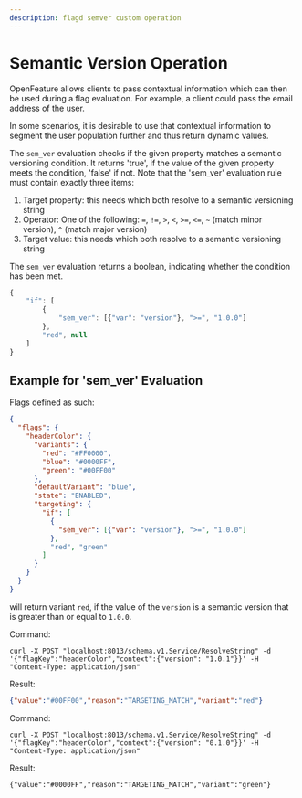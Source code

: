 ```yaml
---
description: flagd semver custom operation
---
```


# Semantic Version Operation

OpenFeature allows clients to pass contextual information which can then be used during a flag evaluation. For example, a client could pass the email address of the user.

In some scenarios, it is desirable to use that contextual information to segment the user population further and thus return dynamic values.

The `sem_ver` evaluation checks if the given property matches a semantic versioning condition.
It returns 'true', if the value of the given property meets the condition, 'false' if not.
Note that the 'sem_ver' evaluation rule must contain exactly three items:

1. Target property: this needs which both resolve to a semantic versioning string
2. Operator: One of the following: `=`, `!=`, `>`, `<`, `>=`, `<=`, `~` (match minor version), `^` (match major version)
3. Target value: this needs which both resolve to a semantic versioning string

The `sem_ver` evaluation returns a boolean, indicating whether the condition has been met.

```js
{
    "if": [
        {
            "sem_ver": [{"var": "version"}, ">=", "1.0.0"]
        },
        "red", null
    ]
}
```

## Example for 'sem_ver' Evaluation

Flags defined as such:

```json
{
  "flags": {
    "headerColor": {
      "variants": {
        "red": "#FF0000",
        "blue": "#0000FF",
        "green": "#00FF00"
      },
      "defaultVariant": "blue",
      "state": "ENABLED",
      "targeting": {
        "if": [
          {
            "sem_ver": [{"var": "version"}, ">=", "1.0.0"]
          },
          "red", "green"
        ]
      }
    }
  }
}
```

will return variant `red`, if the value of the `version` is a semantic version that is greater than or equal to `1.0.0`.

Command:

```shell
curl -X POST "localhost:8013/schema.v1.Service/ResolveString" -d '{"flagKey":"headerColor","context":{"version": "1.0.1"}}' -H "Content-Type: application/json"
```

Result:

```json
{"value":"#00FF00","reason":"TARGETING_MATCH","variant":"red"}
```

Command:

```shell
curl -X POST "localhost:8013/schema.v1.Service/ResolveString" -d '{"flagKey":"headerColor","context":{"version": "0.1.0"}}' -H "Content-Type: application/json"
```

Result:

```shell
{"value":"#0000FF","reason":"TARGETING_MATCH","variant":"green"}
```
